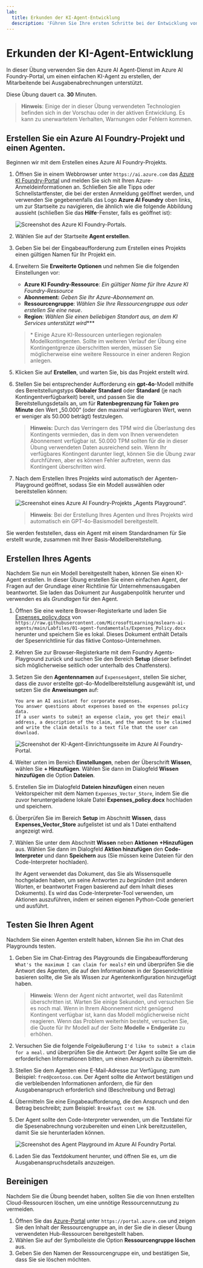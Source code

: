 ```yaml
---
lab:
  title: Erkunden der KI-Agent-Entwicklung
  description: 'Führen Sie Ihre ersten Schritte bei der Entwicklung von KI-Agents durch, indem Sie den Azure AI Agent-Dienst im Azure AI Foundry-Portal erkunden.'
---
```


# Erkunden der KI-Agent-Entwicklung

In dieser Übung verwenden Sie den Azure AI Agent-Dienst im Azure AI Foundry-Portal, um einen einfachen KI-Agent zu erstellen, der Mitarbeitende bei Ausgabenabrechnungen unterstützt.

Diese Übung dauert ca. **30** Minuten.

> **Hinweis**: Einige der in dieser Übung verwendeten Technologien befinden sich in der Vorschau oder in der aktiven Entwicklung. Es kann zu unerwartetem Verhalten, Warnungen oder Fehlern kommen.

## Erstellen Sie ein Azure AI Foundry-Projekt und einen Agenten.

Beginnen wir mit dem Erstellen eines Azure AI Foundry-Projekts.

1. Öffnen Sie in einem Webbrowser unter `https://ai.azure.com` das [Azure KI Foundry-Portal](https://ai.azure.com) und melden Sie sich mit Ihren Azure-Anmeldeinformationen an. Schließen Sie alle Tipps oder Schnellstartfenster, die bei der ersten Anmeldung geöffnet werden, und verwenden Sie gegebenenfalls das Logo **Azure AI Foundry** oben links, um zur Startseite zu navigieren, die ähnlich wie die folgende Abbildung aussieht (schließen Sie das **Hilfe**-Fenster, falls es geöffnet ist):

    ![Screenshot des Azure KI Foundry-Portals.](./Media/ai-foundry-home.png)

1. Wählen Sie auf der Startseite **Agent erstellen**.
1. Geben Sie bei der Eingabeaufforderung zum Erstellen eines Projekts einen gültigen Namen für Ihr Projekt ein.
1. Erweitern Sie **Erweiterte Optionen** und nehmen Sie die folgenden Einstellungen vor:
    - **Azure KI Foundry-Ressource**: *Ein gültiger Name für Ihre Azure KI Foundry-Ressource*
    - **Abonnement:** *Geben Sie Ihr Azure-Abonnement an.*
    - **Ressourcengruppe**: *Wählen Sie Ihre Ressourcengruppe aus oder erstellen Sie eine neue*.
    - **Region**: *Wählen Sie einen beliebigen Standort aus, an dem KI Services unterstützt wird***\*

    > \* Einige Azure KI-Ressourcen unterliegen regionalen Modellkontingenten. Sollte im weiteren Verlauf der Übung eine Kontingentgrenze überschritten werden, müssen Sie möglicherweise eine weitere Ressource in einer anderen Region anlegen.

1. Klicken Sie auf **Erstellen**, und warten Sie, bis das Projekt erstellt wird.
1. Stellen Sie bei entsprechender Aufforderung ein **gpt-4o**-Modell mithilfe des Bereitstellungstyps **Globaler Standard** oder **Standard** (je nach Kontingentverfügbarkeit) bereit, und passen Sie die Bereitstellungsdetails an, um für **Ratenbegrenzung für Token pro Minute** den Wert „50.000“ (oder den maximal verfügbaren Wert, wenn er weniger als 50.000 beträgt) festzulegen.

    > **Hinweis:** Durch das Verringern des TPM wird die Überlastung des Kontingents vermieden, das in dem von Ihnen verwendeten Abonnement verfügbar ist. 50.000 TPM sollten für die in dieser Übung verwendeten Daten ausreichend sein. Wenn Ihr verfügbares Kontingent darunter liegt, können Sie die Übung zwar durchführen, aber es können Fehler auftreten, wenn das Kontingent überschritten wird.

1. Nach dem Erstellen Ihres Projekts wird automatisch der Agenten-Playground geöffnet, sodass Sie ein Modell auswählen oder bereitstellen können:

    ![Screenshot eines Azure AI Foundry-Projekts „Agents Playground“.](./Media/ai-foundry-agents-playground.png)

    >**Hinweis**: Bei der Erstellung Ihres Agenten und Ihres Projekts wird automatisch ein GPT-4o-Basismodell bereitgestellt.

Sie werden feststellen, dass ein Agent mit einem Standardnamen für Sie erstellt wurde, zusammen mit Ihrer Basis-Modellbereitstellung.

## Erstellen Ihres Agents

Nachdem Sie nun ein Modell bereitgestellt haben, können Sie einen KI-Agent erstellen. In dieser Übung erstellen Sie einen einfachen Agent, der Fragen auf der Grundlage einer Richtlinie für Unternehmensausgaben beantwortet. Sie laden das Dokument zur Ausgabenpolitik herunter und verwenden es als *Grundlagen* für den Agent.

1. Öffnen Sie eine weitere Browser-Registerkarte und laden Sie [Expenses_policy.docx](https://raw.githubusercontent.com/MicrosoftLearning/mslearn-ai-agents/main/Labfiles/01-agent-fundamentals/Expenses_Policy.docx) von `https://raw.githubusercontent.com/MicrosoftLearning/mslearn-ai-agents/main/Labfiles/01-agent-fundamentals/Expenses_Policy.docx` herunter und speichern Sie es lokal. Dieses Dokument enthält Details der Spesenrichtlinie für das fiktive Contoso-Unternehmen.
1. Kehren Sie zur Browser-Registerkarte mit dem Foundry Agents-Playground zurück und suchen Sie den Bereich **Setup** (dieser befindet sich möglicherweise seitlich oder unterhalb des Chatfensters).
1. Setzen Sie den **Agentennamen** auf `ExpensesAgent`, stellen Sie sicher, dass die zuvor erstellte gpt-4o-Modellbereitstellung ausgewählt ist, und setzen Sie die **Anweisungen** auf:

    ```prompt
   You are an AI assistant for corporate expenses.
   You answer questions about expenses based on the expenses policy data.
   If a user wants to submit an expense claim, you get their email address, a description of the claim, and the amount to be claimed and write the claim details to a text file that the user can download.
    ```

    ![Screenshot der KI-Agent-Einrichtungsseite im Azure AI Foundry-Portal.](./Media/ai-agent-setup.png)

1. Weiter unten im Bereich **Einstellungen**, neben der Überschrift **Wissen**, wählen Sie **+ Hinzufügen**. Wählen Sie dann im Dialogfeld **Wissen hinzufügen** die Option **Dateien**.
1. Erstellen Sie im Dialogfeld **Dateien hinzufügen** einen neuen Vektorspeicher mit dem Namen `Expenses_Vector_Store`, indem Sie die zuvor heruntergeladene lokale Datei **Expenses_policy.docx** hochladen und speichern.
1. Überprüfen Sie im Bereich **Setup** im Abschnitt **Wissen**, dass **Expenses_Vector_Store** aufgelistet ist und als 1 Datei enthaltend angezeigt wird.
1. Wählen Sie unter dem Abschnitt **Wissen** neben **Aktionen** **+Hinzufügen** aus. Wählen Sie dann im Dialogfeld **Aktion hinzufügen** den **Code-Interpreter** und dann **Speichern** aus (Sie müssen keine Dateien für den Code-Interpreter hochladen).

    Ihr Agent verwendet das Dokument, das Sie als Wissensquelle hochgeladen haben, um seine Antworten zu *begründen* (mit anderen Worten, er beantwortet Fragen basierend auf dem Inhalt dieses Dokuments). Es wird das Code-Interpreter-Tool verwenden, um Aktionen auszuführen, indem er seinen eigenen Python-Code generiert und ausführt.

## Testen Sie Ihren Agent

Nachdem Sie einen Agenten erstellt haben, können Sie ihn im Chat des Playgrounds testen.

1. Geben Sie im Chat-Eintrag des Playgrounds die Eingabeaufforderung `What's the maximum I can claim for meals?` ein und überprüfen Sie die Antwort des Agenten, die auf den Informationen in der Spesenrichtlinie basieren sollte, die Sie als Wissen zur Agentenkonfiguration hinzugefügt haben.

    > **Hinweis**: Wenn der Agent nicht antwortet, weil das Ratenlimit überschritten ist. Warten Sie einige Sekunden, und versuchen Sie es noch mal. Wenn in Ihrem Abonnement nicht genügend Kontingent verfügbar ist, kann das Modell möglicherweise nicht reagieren. Wenn das Problem weiterhin besteht, versuchen Sie, die Quote für Ihr Modell auf der Seite **Modelle + Endgeräte** zu erhöhen.

1. Versuchen Sie die folgende Folgeäußerung `I'd like to submit a claim for a meal.` und überprüfen Sie die Antwort: Der Agent sollte Sie um die erforderlichen Informationen bitten, um einen Anspruch zu übermitteln.
1. Stellen Sie dem Agenten eine E-Mail-Adresse zur Verfügung; zum Beispiel: `fred@contoso.com`. Der Agent sollte die Antwort bestätigen und die verbleibenden Informationen anfordern, die für den Ausgabenanspruch erforderlich sind (Beschreibung und Betrag)
1. Übermitteln Sie eine Eingabeaufforderung, die den Anspruch und den Betrag beschreibt; zum Beispiel: `Breakfast cost me $20`.
1. Der Agent sollte den Code-Interpreter verwenden, um die Textdatei für die Spesenabrechnung vorzubereiten und einen Link bereitzustellen, damit Sie sie herunterladen können.

    ![Screenshot des Agent Playground im Azure AI Foundry Portal.](./Media/ai-agent-playground.png)

1. Laden Sie das Textdokument herunter, und öffnen Sie es, um die Ausgabenanspruchsdetails anzuzeigen.

## Bereinigen

Nachdem Sie die Übung beendet haben, sollten Sie die von Ihnen erstellten Cloud-Ressourcen löschen, um eine unnötige Ressourcennutzung zu vermeiden.

1. Öffnen Sie das [Azure-Portal](https://portal.azure.com) unter `https://portal.azure.com` und zeigen Sie den Inhalt der Ressourcengruppe an, in der Sie die in dieser Übung verwendeten Hub-Ressourcen bereitgestellt haben.
1. Wählen Sie auf der Symbolleiste die Option **Ressourcengruppe löschen** aus.
1. Geben Sie den Namen der Ressourcengruppe ein, und bestätigen Sie, dass Sie sie löschen möchten.
